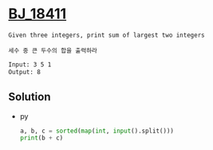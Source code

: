 # [BJ_18411](https://acmicpc.net/problem/18411)

```en
Given three integers, print sum of largest two integers
```

```kr
세수 중 큰 두수의 합을 출력하라
```

```txt
Input: 3 5 1
Output: 8
```

## Solution

* py

  ```py
  a, b, c = sorted(map(int, input().split()))
  print(b + c)
  ```
